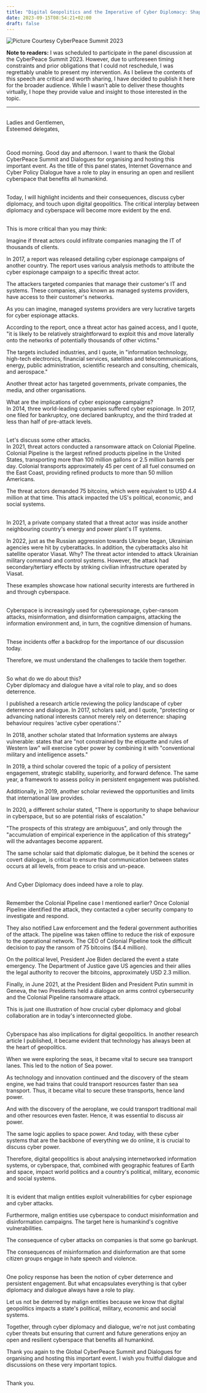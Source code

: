 ```yaml
---
title: "Digital Geopolitics and the Imperative of Cyber Diplomacy: Shaping a Unified and Secure Cyberspace"
date: 2023-09-15T08:54:21+02:00
draft: false
---
```

![Picture Courtesy CyberPeace Summit 2023](/images/Panel_CyberPeace_Summit.png)


**Note to readers:** I was scheduled to participate in the panel discussion at the CyberPeace Summit 2023. However, due to unforeseen timing constraints and prior obligations that I could not reschedule, I was regrettably unable to present my intervention. As I believe the contents of this speech are critical and worth sharing, I have decided to publish it here for the broader audience. While I wasn’t able to deliver these thoughts virtually, I hope they provide value and insight to those interested in the topic.

--------------------------------------------------------------------------------------------------------------------------
&nbsp;  
Ladies and Gentlemen,  
Esteemed delegates,
 
&nbsp;  

Good morning. Good day and afternoon. I want to thank the Global CyberPeace Summit and Dialogues for organising and hosting this important event. As the title of this panel states, Internet Governance and Cyber Policy Dialogue have a role to play in ensuring an open and resilient cyberspace that benefits all humankind.  

&nbsp;  
Today, I will highlight incidents and their consequences, discuss cyber diplomacy, and touch upon digital geopolitics. The critical interplay between diplomacy and cyberspace will become more evident by the end.

&nbsp;  
This is more critical than you may think: 


Imagine if threat actors could infiltrate companies managing the IT of thousands of clients.

In 2017, a report was released detailing cyber espionage campaigns of another country. The report uses various analysis methods to attribute the cyber espionage campaign to a specific threat actor. 

The attackers targeted companies that manage their customer's IT and systems. These companies, also known as managed systems providers, have access to their customer's networks. 

As you can imagine, managed systems providers are very lucrative targets for cyber espionage attacks. 

According to the report, once a threat actor has gained access, and I quote, "it is likely to be relatively straightforward to exploit this and move laterally onto the networks of potentially thousands of other victims."
 
The targets included industries, and I quote, in "information technology, high-tech electronics, financial services, satellites and telecommunications, energy, public administration, scientific research and consulting, chemicals, and aerospace."

Another threat actor has targeted governments, private companies, the media, and other organisations. 
 
What are the implications of cyber espionage campaigns?  
In 2014, three world-leading companies suffered cyber espionage. In 2017, one filed for bankruptcy, one declared bankruptcy, and the third traded at less than half of pre-attack levels.

&nbsp;  
Let's discuss some other attacks.  
In 2021, threat actors conducted a ransomware attack on Colonial Pipeline. Colonial Pipeline is the largest refined products pipeline in the United States, transporting more than 100 million gallons or 2.5 million barrels per day. Colonial transports approximately 45 per cent of all fuel consumed on the East Coast, providing refined products to more than 50 million Americans.
 
The threat actors demanded 75 bitcoins, which were equivalent to USD 4.4 million at that time. This attack impacted the US's political, economic, and social systems.
 
&nbsp;  
In 2021, a private company stated that a threat actor was inside another neighbouring country's energy and power plant's IT systems.
 
In 2022, just as the Russian aggression towards Ukraine began, Ukrainian agencies were hit by cyberattacks. In addition, the cyberattacks also hit satellite operator Viasat. Why? The threat actor intended to attack Ukrainian military command and control systems. However, the attack had secondary/tertiary effects by striking civilian infrastructure operated by Viasat.
 
These examples showcase how national security interests are furthered in and through cyberspace.

&nbsp;  
Cyberspace is increasingly used for cyberespionage, cyber-ransom attacks, misinformation, and disinformation campaigns, attacking the information environment and, in turn, the cognitive dimension of humans.

&nbsp;  
These incidents offer a backdrop for the importance of our discussion today. 

Therefore, we must understand the challenges to tackle them together.

&nbsp;  
So what do we do about this?  
Cyber diplomacy and dialogue have a vital role to play, and so does deterrence. 

I published a research article reviewing the policy landscape of cyber deterrence and dialogue. In 2017, scholars said, and I quote, "protecting or advancing national interests cannot merely rely on deterrence: shaping behaviour requires 'active cyber operations'."
 
In 2018, another scholar stated that Information systems are always vulnerable: states that are "not constrained by the etiquette and rules of Western law" will exercise cyber power by combining it with "conventional military and intelligence assets."
 
In 2019, a third scholar covered the topic of a policy of persistent engagement, strategic stability, superiority, and forward defence. The same year, a framework to assess policy in persistent engagement was published.

Additionally, in 2019, another scholar reviewed the opportunities and limits that international law provides.
 
In 2020, a different scholar stated, "There is opportunity to shape behaviour in cyberspace, but so are potential risks of escalation." 

"The prospects of this strategy are ambiguous", and only through the "accumulation of empirical experience in the application of this strategy" will the advantages become apparent. 

The same scholar said that diplomatic dialogue, be it behind the scenes or covert dialogue, is critical to ensure that communication between states occurs at all levels, from peace to crisis and un-peace.

&nbsp;  
And Cyber Diplomacy does indeed have a role to play. 

&nbsp;  
Remember the Colonial Pipeline case I mentioned earlier? Once Colonial Pipeline identified the attack, they contacted a cyber security company to investigate and respond. 

They also notified Law enforcement and the federal government authorities of the attack. The pipeline was taken offline to reduce the risk of exposure to the operational network. The CEO of Colonial Pipeline took the difficult decision to pay the ransom of 75 bitcoins ($4.4 million). 

On the political level, President Joe Biden declared the event a state emergency. The Department of Justice gave US agencies and their allies the legal authority to recover the bitcoins, approximately USD 2.3 million.

Finally, in June 2021, at the President Biden and President Putin summit in Geneva, the two Presidents held a dialogue on arms control cybersecurity and the Colonial Pipeline ransomware attack.

This is just one illustration of how crucial cyber diplomacy and global collaboration are in today's interconnected globe.

&nbsp;  
Cyberspace has also implications for digital geopolitics. In another research article I published, it became evident that technology has always been at the heart of geopolitics. 

When we were exploring the seas, it became vital to secure sea transport lanes. This led to the notion of Sea power. 

As technology and innovation continued and the discovery of the steam engine, we had trains that could transport resources faster than sea transport. Thus, it became vital to secure these transports, hence land power. 

And with the discovery of the aeroplane, we could transport traditional mail and other resources even faster. Hence, it was essential to discuss air power. 

The same logic applies to space power. And today, with these cyber systems that are the backbone of everything we do online, it is crucial to discuss cyber power. 

Therefore, digital geopolitics is about analysing internetworked information systems, or cyberspace, that, combined with geographic features of Earth and space, impact world politics and a country's political, military, economic and social systems. 

&nbsp;  
It is evident that malign entities exploit vulnerabilities for cyber espionage and cyber attacks. 

Furthermore, malign entities use cyberspace to conduct misinformation and disinformation campaigns. The target here is humankind's cognitive vulnerabilities. 

The consequence of cyber attacks on companies is that some go bankrupt. 

The consequences of misinformation and disinformation are that some citizen groups engage in hate speech and violence. 

&nbsp;  
One policy response has been the notion of cyber deterrence and persistent engagement. But what encapsulates everything is that cyber diplomacy and dialogue always have a role to play. 
 
Let us not be deterred by malign entities because we know that digital geopolitics impacts a state's political, military, economic and social systems. 

Together, through cyber diplomacy and dialogue, we're not just combating cyber threats but ensuring that current and future generations enjoy an open and resilient cyberspace that benefits all humankind.

Thank you again to the Global CyberPeace Summit and Dialogues for organising and hosting this important event. I wish you fruitful dialogue and discussions on these very important topics.

&nbsp;  
Thank you.
